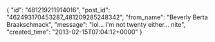  {
   "id": "481219211914016",
   "post_id": "462493170453287_481209285248342",
   "from_name": "Beverly Berta Braakschmack",
   "message": "lol... I'm not twenty either... nite",
   "created_time": "2013-02-15T07:04:12+0000"
 }
